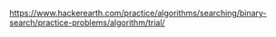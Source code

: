 https://www.hackerearth.com/practice/algorithms/searching/binary-search/practice-problems/algorithm/trial/
